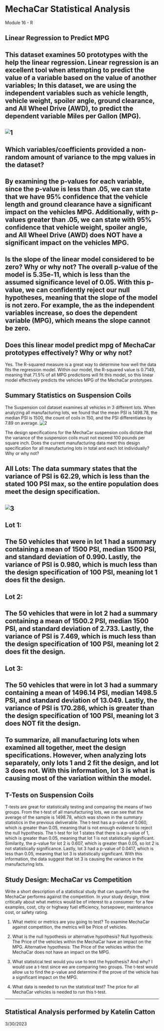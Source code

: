 # MechaCar Statistical Analysis
Module 16 - R
## Linear Regression to Predict MPG
This dataset examines 50 prototypes with the help the linear regression. Linear regression is an excellent tool when attempting to predict the value of a variable based on the value of another variables; In this dataset, we are using the independent variables such as vehicle length, vehicle weight, spoiler angle, ground clearance, and All Wheel Drive (AWD), to predict the dependent variable Miles per Gallon (MPG).
---
![1](https://user-images.githubusercontent.com/119131202/229006575-66ddf513-a87e-4a54-862f-9093a0265c8e.PNG)
---
Which variables/coefficients provided a non-random amount of variance to the mpg values in the dataset?
---
By examining the p-values for each variable, since the p-value is less than .05, we can state that we have 95% confidence that the vehicle length and ground clearance have a significant impact on the vehicles MPG. Additionally, with p-values greater than .05, we can state with 95% confidence that vehicle weight, spoiler angle, and All Wheel Drive (AWD) does NOT have a significant impact on the vehicles MPG.
---
Is the slope of the linear model considered to be zero? Why or why not?
The overall p-value of the model is 5.35e-11, which is less than the assumed significance level of 0.05. With this p-value, we can confidently reject our null hypotheses, meaning that the slope of the model is not zero. For example, the as the independent variables increase, so does the dependent variable (MPG), which means the slope cannot be zero.
---
Does this linear model predict mpg of MechaCar prototypes effectively? Why or why not?
---
Yes. The R-squared measure is a great way to determine how well the data fits the regression model. Within our model, the R-squared value is 0.7149, meaning that 71.5% of all MPG predictions will fit this model, so this linear model effectively predicts the vehicles MPG of the MechaCar prototypes.
## Summary Statistics on Suspension Coils
The Suspension coil dataset examines all vehicles in 3 different lots. When analyzing all manufacturing lots, we found that the mean PSI is 1498.78, the median PSI is 1500, the count of coils in 150, and the PSI differentiates by 7.89 on average.
![2](https://user-images.githubusercontent.com/119131202/229006880-4f305284-54ae-4eb7-8794-c342b03982fe.PNG)

The design specifications for the MechaCar suspension coils dictate that the variance of the suspension coils must not exceed 100 pounds per square inch. Does the current manufacturing data meet this design specification for all manufacturing lots in total and each lot individually? Why or why not?

All Lots:
The data summary states that the variance of PSI is 62.29, which is less than the stated 100 PSI max, so the entire population does meet the design specification.
---
![3](https://user-images.githubusercontent.com/119131202/229006972-a2d1f760-163d-4396-8241-171e9b0c32db.PNG)
---
Lot 1:
---
The 50 vehicles that were in lot 1 had a summary containing a mean of 1500 PSI, median 1500 PSI, and standard deviation of 0.990. Lastly, the variance of PSI is 0.980, which is much less than the design specification of 100 PSI, meaning lot 1 does fit the design.
---
Lot 2:
---
The 50 vehicles that were in lot 2 had a summary containing a mean of 1500.2 PSI, median 1500 PSI, and standard deviation of 2.733. Lastly, the variance of PSI is 7.469, which is much less than the design specification of 100 PSI, meaning lot 2 does fit the design.
---
Lot 3:
---
The 50 vehicles that were in lot 3 had a summary containing a mean of 1496.14 PSI, median 1498.5 PSI, and standard deviation of 13.049. Lastly, the variance of PSI is 170.286, which is greater than the design specification of 100 PSI, meaning lot 3 does NOT fit the design.
---
To summarize, all manufacturing lots when examined all together, meet the design specifications. However, when analyzing lots separately, only lots 1 and 2 fit the design, and lot 3 does not. With this information, lot 3 is what is causing most of the variation within the model.
---
## T-Tests on Suspension Coils
T-tests are great for statistically testing and comparing the means of two groups. From the t-test of all manufacturing lots, we can see that the average of the sample is 1498.78, which was shown in the summary statistics in the previous deliverable. The t-test has a p-value of 0.060, which is greater than 0.05, meaning that is not enough evidence to reject the null hypothesis.
The t-test for lot 1 states that there is a p-value of 1, which is greater than 0.05, meaning that lot 1 is not statistically significant. Similarity, the p-value for lot 2 is 0.607, which is greater than 0.05, so lot 2 is not statistically significance. Lastly, lot 3 had a p-value of 0.0417, which is less than 0.05, meaning that lot 3 is statistically significant. With this information, the data suggest that lot 3 is causing the variance in the manufacturing lots.
## Study Design: MechaCar vs Competition
Write a short description of a statistical study that can quantify how the MechaCar performs against the competition. In your study design, think critically about what metrics would be of interest to a consumer: for a few examples, cost, city or highway fuel efficiency, horsepower, maintenance cost, or safety rating.

1. What metric or metrics are you going to test?
To examine MechaCar against competition, the metrics will be Price of vehicles.

2. What is the null hypothesis or alternative hypothesis?
Null hypothesis: The Price of the vehicles within the MechaCar have an impact on the MPG.
Alternative hypothesis: The Price of the vehicles within the MechaCar does not have an impact on the MPG.
3. What statistical test would you use to test the hypothesis? And why?
I would use a t-test since we are comparing two groups. The t-test would allow us to find the p-value and determine if the prove of the vehicle has a significant impact on the MPG.
4. What data is needed to run the statistical test?
The price for all MechaCar vehicles is needed to run this t-test.
---
Statistical Analysis performed by Katelin Catton
---
3/30/2023
